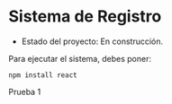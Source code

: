 <h1> Sistema de Registro</h1>

- Estado del proyecto: En construcción.

Para ejecutar el sistema, debes poner:

```npm install react```

Prueba 1
